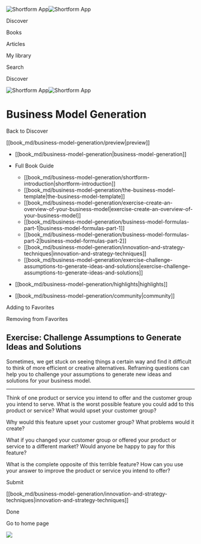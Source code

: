 ![Shortform App](/img/logo.36a2399e.svg)![Shortform App](/img/logo-dark.70c1b072.svg)

Discover

Books

Articles

My library

Search

Discover

![Shortform App](/img/logo.36a2399e.svg)![Shortform App](/img/logo-dark.70c1b072.svg)

# Business Model Generation

Back to Discover

[[book_md/business-model-generation/preview|preview]]

  * [[book_md/business-model-generation|business-model-generation]]
  * Full Book Guide

    * [[book_md/business-model-generation/shortform-introduction|shortform-introduction]]
    * [[book_md/business-model-generation/the-business-model-template|the-business-model-template]]
    * [[book_md/business-model-generation/exercise-create-an-overview-of-your-business-model|exercise-create-an-overview-of-your-business-model]]
    * [[book_md/business-model-generation/business-model-formulas-part-1|business-model-formulas-part-1]]
    * [[book_md/business-model-generation/business-model-formulas-part-2|business-model-formulas-part-2]]
    * [[book_md/business-model-generation/innovation-and-strategy-techniques|innovation-and-strategy-techniques]]
    * [[book_md/business-model-generation/exercise-challenge-assumptions-to-generate-ideas-and-solutions|exercise-challenge-assumptions-to-generate-ideas-and-solutions]]
  * [[book_md/business-model-generation/highlights|highlights]]
  * [[book_md/business-model-generation/community|community]]



Adding to Favorites 

Removing from Favorites 

## Exercise: Challenge Assumptions to Generate Ideas and Solutions

Sometimes, we get stuck on seeing things a certain way and find it difficult to think of more efficient or creative alternatives. Reframing questions can help you to challenge your assumptions to generate new ideas and solutions for your business model.

* * *

Think of one product or service you intend to offer and the customer group you intend to serve. What is the worst possible feature you could add to this product or service? What would upset your customer group?

Why would this feature upset your customer group? What problems would it create?

What if you changed your customer group or offered your product or service to a different market? Would anyone be happy to pay for this feature?

What is the complete opposite of this terrible feature? How can you use your answer to improve the product or service you intend to offer?

Submit 

[[book_md/business-model-generation/innovation-and-strategy-techniques|innovation-and-strategy-techniques]]

Done

Go to home page 

![](https://bat.bing.com/action/0?ti=56018282&Ver=2&mid=3757a390-da14-4081-86a9-2c56ed346b5f&sid=49fff5b0636c11eeb9c611038afc8668&vid=4a005010636c11ee80c703d4c4a7acd5&vids=0&msclkid=N&pi=0&lg=en-US&sw=800&sh=600&sc=24&nwd=1&tl=Shortform%20%7C%20Book&p=https%3A%2F%2Fwww.shortform.com%2Fapp%2Fbook%2Fbusiness-model-generation%2Fexercise-challenge-assumptions-to-generate-ideas-and-solutions&r=&lt=713&evt=pageLoad&sv=1&rn=833779)
